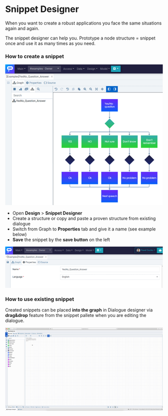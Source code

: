 # Snippet Designer

When you want to create a robust applications you face the same situations again and again.

The snippet designer can help you. Prototype a node structure = snippet once and use it as many times as you need.

### How to create a snippet

![](../../../.gitbook/assets/snippet-question.jpg)

* Open **Design** &gt; **Snippet Designer**
* Create a structure or copy and paste a proven structure from existing dialogue
* Switch from Graph to **Properties** tab and give it a name \(see example below\)
* **Save** the snippet by the **save button** on the left

![](../../../.gitbook/assets/image%20%288%29.png)

### How to use existing snippet

Created snippets can be placed **into the graph** in Dialogue designer via **drag&drop** feature from the snippet pallete when you are editing the dialogue.

![](../../../.gitbook/assets/screen-recording-2021-03-19-at-16.09.47.gif)

